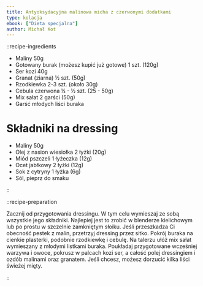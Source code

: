 ```yaml
---
title: Antyoksydacyjna malinowa micha z czerwonymi dodatkami
type: kolacja
ebook: ["Dieta specjalna"]
author: Michał Kot
---
```


::recipe-ingredients

- Maliny 50g
- Gotowany burak (możesz kupić już gotowe) 1 szt. (120g)
- Ser kozi 40g
- Granat (ziarna) ½ szt. (50g)
- Rzodkiewka 2-3 szt. (około 30g)
- Cebula czerwona ¼ - ½ szt. (25 - 50g)
- Mix sałat 2 garści (50g)
- Garść młodych liści buraka

# Składniki na dressing
- Maliny 50g
- Olej z nasion wiesiołka 2 łyżki (20g)
- Miód pszczeli 1 łyżeczka (12g)
- Ocet jabłkowy 2 łyżki (12g)
- Sok z cytryny 1 łyżka (6g)
- Sól, pieprz do smaku

::

::recipe-preparation

Zacznij od przygotowania dressingu. W tym celu wymieszaj ze sobą wszystkie jego składniki. Najlepiej jest to zrobić w blenderze kielichowym lub po prostu w szczelnie zamkniętym słoiku. Jeśli przeszkadza Ci obecność pestek z malin, przetrzyj dressing przez sitko. Pokrój buraka na cienkie plasterki, podobnie rzodkiewkę i cebulę. Na talerzu ułóż mix sałat wymieszany z młodymi listkami buraka. Poukładaj przygotowane wcześniej warzywa i owoce, pokrusz w palcach kozi ser, a całość polej dressingiem i ozdób malinami oraz granatem. Jeśli chcesz, możesz dorzucić kilka liści świeżej mięty.

::